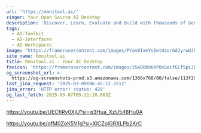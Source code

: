 ```yaml
---
url: 'https://omnitool.ai/'
zinger: Your Open Source AI Desktop
description: 'Discover, Learn, Evaluate and Build with thousands of Generative AI Models.'
tags:
  - AI-Toolkit
  - AI-Interfaces
  - AI-Workspaces
image: 'https://framerusercontent.com/images/PYav0IxmYsEwtUsorGdJyrwUJQ.png'
site_name: Omnitool.ai
title: Omnitool.ai - Your AI Desktop
favicon: 'https://framerusercontent.com/images/J5eQOb96XP0xGeifGCf5piJblDI.png'
og_screenshot_url: >-
  https://og-screenshots-prod.s3.amazonaws.com/1366x768/80/false/113f2075cc26de708037efbb9f4963608112d2686da569647dc672d062005018.jpeg
last_jina_request: '2025-03-09T06:45:12.251Z'
jina_error: 'HTTP error! status: 429'
og_last_fetch: 2025-03-07T05:21:10.663Z
---
```

https://youtu.be/UECfiRv0XjU?si=q3Hua_XzU548Hu0A

https://youtu.be/ofM0ZoK5V1g?si=XlCZolGRXLPb2KrC
